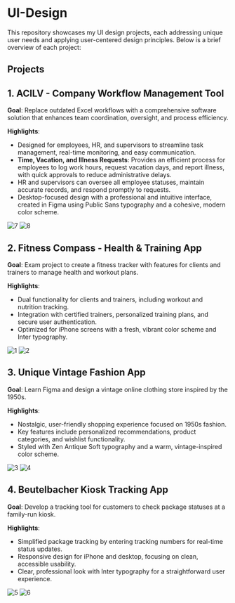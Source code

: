 # UI-Design
This repository showcases my UI design projects, each addressing unique user needs and applying user-centered design principles. Below is a brief overview of each project:

## Projects

## 1. ACILV - Company Workflow Management Tool
**Goal**: Replace outdated Excel workflows with a comprehensive software solution that enhances team coordination, oversight, and process efficiency.  

**Highlights**:
- Designed for employees, HR, and supervisors to streamline task management, real-time monitoring, and easy communication.
- **Time, Vacation, and Illness Requests**: Provides an efficient process for employees to log work hours, request vacation days, and report illness, with quick approvals to reduce administrative delays.
- HR and supervisors can oversee all employee statuses, maintain accurate records, and respond promptly to requests.
- Desktop-focused design with a professional and intuitive interface, created in Figma using Public Sans typography and a cohesive, modern color scheme.
  
![7](https://github.com/user-attachments/assets/ad66327c-763a-4986-9a3d-c418be6d68ad)
![8](https://github.com/user-attachments/assets/5d0c8864-7ecc-4d47-b3b7-bb66b2a8ba58)


## 2. Fitness Compass - Health & Training App
**Goal**: Exam project to create a fitness tracker with features for clients and trainers to manage health and workout plans.  

**Highlights**:
- Dual functionality for clients and trainers, including workout and nutrition tracking.
- Integration with certified trainers, personalized training plans, and secure user authentication.
- Optimized for iPhone screens with a fresh, vibrant color scheme and Inter typography.
  
![1](https://github.com/user-attachments/assets/ed2d5a47-1352-4b9a-8fd3-fa04787a021f)
![2](https://github.com/user-attachments/assets/195e45f6-ada8-4eeb-b8a7-5df4ad93cfa2)


## 3. Unique Vintage Fashion App
**Goal**: Learn Figma and design a vintage online clothing store inspired by the 1950s.  

**Highlights**:
- Nostalgic, user-friendly shopping experience focused on 1950s fashion.
- Key features include personalized recommendations, product categories, and wishlist functionality.
- Styled with Zen Antique Soft typography and a warm, vintage-inspired color scheme.
  
![3](https://github.com/user-attachments/assets/c07370c2-b3fd-4283-9333-eb649228eb37)
![4](https://github.com/user-attachments/assets/8b7dc1db-8a2a-4688-b347-7ee7185b8dde)


## 4. Beutelbacher Kiosk Tracking App
**Goal**: Develop a tracking tool for customers to check package statuses at a family-run kiosk.  

**Highlights**:
- Simplified package tracking by entering tracking numbers for real-time status updates.
- Responsive design for iPhone and desktop, focusing on clean, accessible usability.
- Clear, professional look with Inter typography for a straightforward user experience.
  
![5](https://github.com/user-attachments/assets/dd5d5579-56bb-4e46-9947-b91434647d4a)
![6](https://github.com/user-attachments/assets/374fe7bf-b21d-49f6-8ec2-17d704289b2d)

